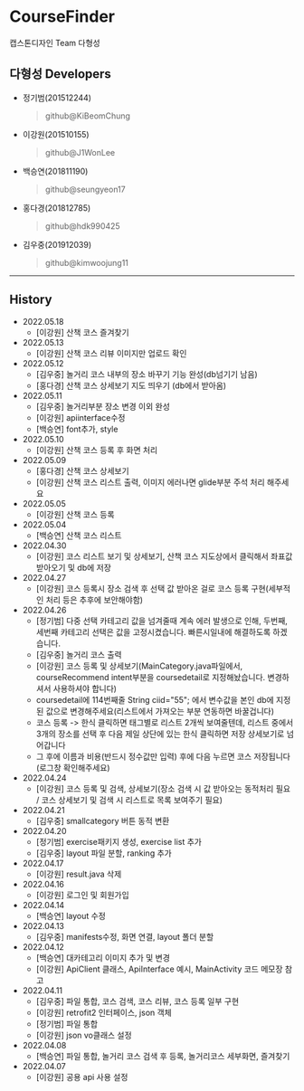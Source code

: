 # CourseFinder
캡스톤디자인 Team 다형성 

## 다형성 Developers
- 정기범(201512244)
  >github@KiBeomChung
- 이강원(201510155)
  >github@J1WonLee
- 백승연(201811190)
  > github@seungyeon17
- 홍다경(201812785)
  > github@hdk990425
- 김우중(201912039)
  > github@kimwoojung11
* * *
## History
- 2022.05.18
  - [이강원] 산책 코스 즐겨찾기 
- 2022.05.13
  - [이강원] 산책 코스 리뷰 이미지만 업로드 확인
- 2022.05.12
  - [김우중] 놀거리 코스 내부의 장소 바꾸기 기능 완성(db넘기기 남음)
  - [홍다경] 산책 코스 상세보기 지도 띄우기 (db에서 받아옴)
- 2022.05.11
  - [김우중] 놀거리부분 장소 변경 이외 완성
  - [이강원] apiinterface수정
  - [백승연] font추가, style
- 2022.05.10
  - [이강원] 산책 코스 등록 후 화면 처리
- 2022.05.09
  - [홍다경] 산책 코스 상세보기
  - [이강원] 산책 코스 리스트 출력, 이미지 에러나면 glide부분 주석 처리 해주세요
- 2022.05.05
  - [이강원] 산책 코스 등록 
- 2022.05.04
  - [백승연] 산책 코스 리스트 
- 2022.04.30
  - [이강원] 코스 리스트 보기 및 상세보기, 산책 코스 지도상에서 클릭해서 좌표값 받아오기 및 db에 저장
- 2022.04.27
  - [이강원] 코스 등록시 장소 검색 후 선택 값 받아온 걸로 코스 등록 구현(세부적인 처리 등은 추후에 보안해야함)
- 2022.04.26
  - [정기범] 다중 선택 카테고리 값을 넘겨줄때 계속 에러 발생으로 인해, 두번째, 세번째 카테고리 선택은 값을 고정시켰습니다. 빠른시일내에 해결하도록 하겠습니다.
  - [김우중] 놀거리 코스 출력
  - [이강원] 코스 등록 및 상세보기(MainCategory.java파일에서, courseRecommend intent부분을 coursedetail로 지정해놨습니다. 변경하셔서 사용하셔야 합니다)
  - coursedetail에 114번째줄 String ciid="55"; 에서 변수값을 본인 db에 지정된 값으로 변경해주세요(리스트에서 가져오는 부분 연동하면 바꿀겁니다)
  - 코스 등록 -> 한식 클릭하면 태그별로 리스트 2개씩 보여줄텐데, 리스트 중에서 3개의 장소를 선택 후 다음 제일 상단에 있는 한식 클릭하면 저장 상세보기로 넘어갑니다
  - 그 후에 이름과 비용(반드시 정수값만 입력) 후에 다음 누르면 코스 저장됩니다(로그창 확인해주세요)
- 2022.04.24
  - [이강원] 코스 등록 및 검색, 상세보기(장소 검색 시 값 받아오는 동적처리 필요 / 코스 상세보기 및 검색 시 리스트로 목록 보여주기 필요)
- 2022.04.21
  - [김우중] smallcategory 버튼 동적 변환
- 2022.04.20
  - [정기범] exercise패키지 생성, exercise list 추가
  - [김우중] layout 파일 분할, ranking 추가
- 2022.04.17
  - [이강원] result.java 삭제
- 2022.04.16
  - [이강원] 로그인 및 회원가입 
- 2022.04.14
  - [백승연] layout 수정
- 2022.04.13
  - [김우중] manifests수정, 화면 연결, layout 폴더 분할
- 2022.04.12
  - [백승연] 대카테고리 이미지 추가 및 변경
  - [이강원] ApiClient 클래스, ApiInterface 예시, MainActivity 코드 메모장 참고
- 2022.04.11
  - [김우중] 파일 통합, 코스 검색, 코스 리뷰, 코스 등록 일부 구현
  - [이강원] retrofit2 인터페이스, json 객체
  - [정기범] 파일 통합
  - [이강원] json vo클래스 설정
- 2022.04.08
  - [백승연] 파일 통합, 놀거리 코스 검색 후 등록, 놀거리코스 세부화면, 즐겨찾기
- 2022.04.07
  - [이강원] 공용 api 사용 설정
